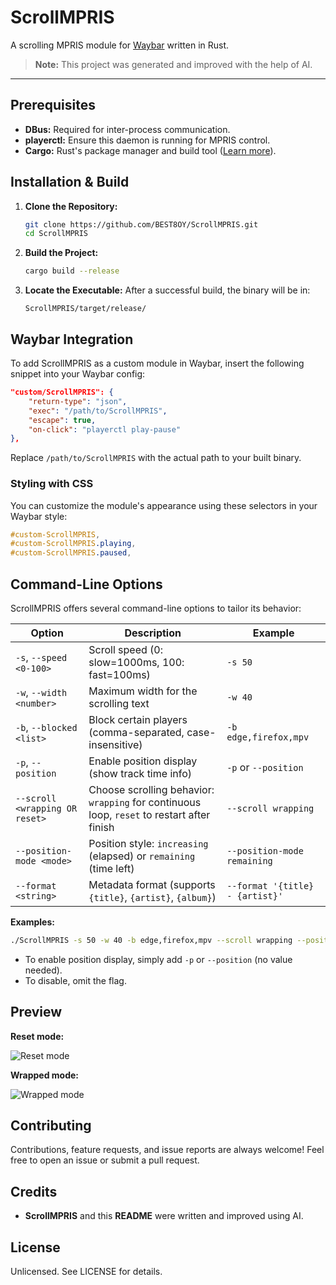 # ScrollMPRIS

A scrolling MPRIS module for [Waybar](https://github.com/Alexays/Waybar) written in Rust.

> **Note:** This project was generated and improved with the help of AI.

---

## Prerequisites

- **DBus:** Required for inter-process communication.
- **playerctl:** Ensure this daemon is running for MPRIS control.
- **Cargo:** Rust's package manager and build tool ([Learn more](https://doc.rust-lang.org/cargo/)).

## Installation & Build

1. **Clone the Repository:**
   ```bash
   git clone https://github.com/BEST8OY/ScrollMPRIS.git
   cd ScrollMPRIS
   ```
2. **Build the Project:**
   ```bash
   cargo build --release
   ```
3. **Locate the Executable:**
   After a successful build, the binary will be in:
   ```
   ScrollMPRIS/target/release/
   ```

## Waybar Integration

To add ScrollMPRIS as a custom module in Waybar, insert the following snippet into your Waybar config:
```json
"custom/ScrollMPRIS": {
    "return-type": "json",
    "exec": "/path/to/ScrollMPRIS",
    "escape": true,
    "on-click": "playerctl play-pause"
},
```
Replace `/path/to/ScrollMPRIS` with the actual path to your built binary.

### Styling with CSS
You can customize the module's appearance using these selectors in your Waybar style:
```css
#custom-ScrollMPRIS,
#custom-ScrollMPRIS.playing,
#custom-ScrollMPRIS.paused,
```

## Command-Line Options

ScrollMPRIS offers several command-line options to tailor its behavior:

| Option                        | Description                                                                                 | Example                                  |
|-------------------------------|---------------------------------------------------------------------------------------------|------------------------------------------|
| `-s`, `--speed <0-100>`       | Scroll speed (0: slow=1000ms, 100: fast=100ms)                                              | `-s 50`                                  |
| `-w`, `--width <number>`      | Maximum width for the scrolling text                                                        | `-w 40`                                  |
| `-b`, `--blocked <list>`      | Block certain players (comma-separated, case-insensitive)                                   | `-b edge,firefox,mpv`                    |
| `-p`, `--position`            | Enable position display (show track time info)                                              | `-p` or `--position`                     |
| `--scroll <wrapping OR reset>`   | Choose scrolling behavior: `wrapping` for continuous loop, `reset` to restart after finish  | `--scroll wrapping`                      |
| `--position-mode <mode>`      | Position style: `increasing` (elapsed) or `remaining` (time left)                           | `--position-mode remaining`              |
| `--format <string>`           | Metadata format (supports `{title}`, `{artist}`, `{album}`)                                 | `--format '{title} - {artist}'`          |

**Examples:**
```bash
./ScrollMPRIS -s 50 -w 40 -b edge,firefox,mpv --scroll wrapping --position --position-mode remaining --format '{title} - {artist}'
```

- To enable position display, simply add `-p` or `--position` (no value needed).
- To disable, omit the flag.

## Preview

**Reset mode:**

![Reset mode](https://github.com/user-attachments/assets/5a151c83-394d-4f12-9660-6f248de1a71d)

**Wrapped mode:**

![Wrapped mode](https://github.com/user-attachments/assets/c72cc4be-3385-4a53-8848-7c292e12e400)



## Contributing

Contributions, feature requests, and issue reports are always welcome!
Feel free to open an issue or submit a pull request.

## Credits
- **ScrollMPRIS** and this **README** were written and improved using AI.

## License
Unlicensed. See LICENSE for details.
